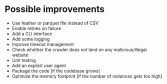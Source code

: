# Possible improvements

- Use feather or parquet file instead of CSV
- Enable retries on failure
- Add a CLI interface
- Add some logging
- Improve timeout management
- Check whether the crawler does not land on any malicious/illegal website
- Unit testing
- Add an explicit user agent
- Package the code [if the codebase grows]
- Optimize the memory footprint [if the number of instances gets too high]
